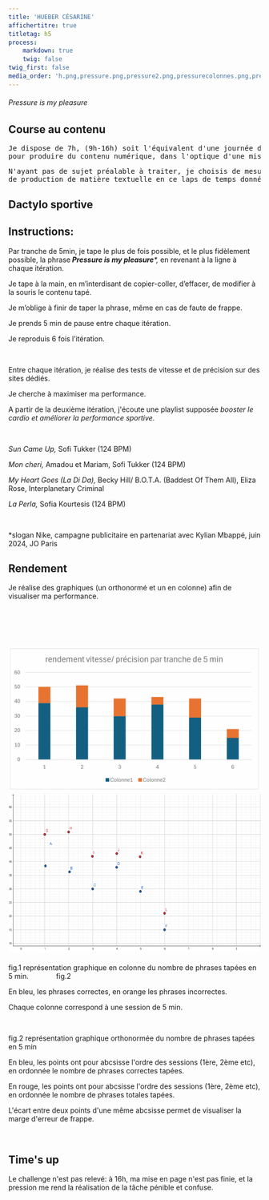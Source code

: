```yaml
---
title: 'HUEBER CÉSARINE'
affichertitre: true
titletag: h5
process:
    markdown: true
    twig: false
twig_first: false
media_order: 'h.png,pressure.png,pressure2.png,pressurecolonnes.png,pressuregegogebra.png'
---
```


<h6>Pressure is my pleasure</h6>
<h2>Course au contenu</h2>
<pre>Je dispose de 7h, (9h-16h) soit l'&eacute;quivalent d'une journ&eacute;e de travail classique en 35h,<br />pour produire du contenu num&eacute;rique, dans l'optique d'une mise en page sur un double A4.</pre>
<pre>N'ayant pas de sujet pr&eacute;alable &agrave; traiter, je choisis de mesurer ma capacit&eacute;<br />de production de mati&egrave;re textuelle en ce laps de temps donn&eacute;.</pre>
<h2>Dactylo sportive</h2>
<h2>Instructions:</h2>
<p><span style="font-weight: 400;">Par tranche de 5min, je tape le plus de fois possible, et le plus fid&egrave;lement possible, la phrase</span><strong><em> Pressure is my pleasure</em></strong><em><span style="font-weight: 400;">*</span></em><em><span style="font-weight: 400;">, </span></em><span style="font-weight: 400;">en revenant &agrave; la ligne &agrave; chaque it&eacute;ration.</span></p>
<p><span style="font-weight: 400;">Je tape &agrave; la main, en m&rsquo;interdisant de copier-coller, d&rsquo;effacer, de modifier &agrave; la souris le contenu tap&eacute;.</span></p>
<p><span style="font-weight: 400;">Je m&rsquo;oblige &agrave; finir de taper la phrase, m&ecirc;me en cas de faute de frappe.</span></p>
<p><span style="font-weight: 400;">Je prends 5 min de pause entre chaque it&eacute;ration.</span></p>
<p><span style="font-weight: 400;">Je reproduis 6 fois l&rsquo;it&eacute;ration.</span></p>
<p>&nbsp;</p>
<p><span style="font-weight: 400;">Entre chaque it&eacute;ration, je r&eacute;alise des tests de vitesse et de pr&eacute;cision sur des sites d&eacute;di&eacute;s.&nbsp;</span></p>
<p><span style="font-weight: 400;">Je cherche &agrave; maximiser ma performance.</span></p>
<p><span style="font-weight: 400;">A partir de la deuxi&egrave;me it&eacute;ration, j'&eacute;coute une playlist suppos&eacute;e&nbsp;<em>booster le cardio et am&eacute;liorer la performance sportive.</em></span></p>
<p>&nbsp;</p>
<p><span style="font-weight: 400;"><em>Sun Came Up, </em>Sofi Tukker (124 BPM)</span></p>
<p><span style="font-weight: 400;"><em>Mon cheri,</em> Amadou et Mariam, Sofi Tukker (124 BPM)<em><br /></em></span></p>
<p><span style="font-weight: 400;"><em>My Heart Goes (La Di Da),</em>&nbsp;Becky Hill/ B.O.T.A. (Baddest Of Them All), Eliza Rose, Interplanetary Criminal</span></p>
<p><span style="font-weight: 400;"><em>La Perla,</em> Sofia Kourtesis (124 BPM)</span></p>
<p>&nbsp;</p>
<p><span style="font-weight: 400;">*</span><span style="font-weight: 400;">slogan Nike, campagne publicitaire en partenariat avec Kylian Mbapp&eacute;, juin 2024, JO Paris</span></p>
<h2>Rendement</h2>
<p>Je r&eacute;alise des graphiques (un orthonorm&eacute; et un en colonne) afin de visualiser ma performance.</p>
<p>&nbsp;</p>
<p>&nbsp;</p>
<h2><img src="pressurecolonnes.png" alt="" /><img src="pressuregegogebra.png" alt="" width="573" height="316" /></h2>
<p>fig.1 repr&eacute;sentation graphique en colonne du nombre de phrases tap&eacute;es en 5 min.&nbsp; &nbsp; &nbsp; &nbsp; &nbsp; &nbsp; &nbsp; fig.2&nbsp; &nbsp; &nbsp;</p>
<p>En bleu, les phrases correctes, en orange les phrases incorrectes.&nbsp;</p>
<p>Chaque colonne correspond &agrave; une session de 5 min.&nbsp; &nbsp; &nbsp;</p>
<p>&nbsp;</p>
<p>fig.2 repr&eacute;sentation graphique orthonorm&eacute;e du nombre de phrases tap&eacute;es en 5 min</p>
<p>En bleu, les points ont pour abcsisse l'ordre des sessions (1&egrave;re, 2&egrave;me etc), en ordonn&eacute;e le nombre de phrases correctes tap&eacute;es.</p>
<p>En rouge, les points ont pour abcsisse l'ordre des sessions (1&egrave;re, 2&egrave;me etc), en ordonn&eacute;e le nombre de phrases totales tap&eacute;es.</p>
<p>L'&eacute;cart entre deux points d'une m&ecirc;me abcsisse permet de visualiser la marge d'erreur de frappe.</p>
<p>&nbsp; &nbsp; &nbsp; &nbsp;</p>
<h2>Time's up<img src="Capture d&rsquo;&eacute;cran (273).png" alt="" /></h2>
<p>Le challenge n'est pas relev&eacute;: &agrave; 16h, ma mise en page n'est pas finie, et la pression me rend la r&eacute;alisation de la t&acirc;che p&eacute;nible et confuse.</p>
<p>&nbsp;</p>
<p>&nbsp;</p>
<p>&nbsp;</p>
<p>&nbsp;</p>
<p>&nbsp;</p>
<p>&nbsp;</p>
<p>&nbsp;</p>
<p>&nbsp;</p>
<p>&nbsp;</p>